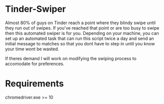 # Tinder-Swiper
Almost 80% of guys on Tinder reach a point where they blindy swipe until they run out of swipes. If you've reached that point or are too busy to swipe then this automated swiper is for you. Depending on your machine, you can set up an automated task that can run this script twice a day and send an initial message to matches so that you dont have to step in until you know your time wont be wasted.


If theres demand I will work on modifying the swiping process to accomodate for preferences.



# Requirements
chromedriver.exe >= 10

